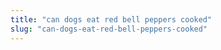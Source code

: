 ```yaml
---
title: "can dogs eat red bell peppers cooked"
slug: "can-dogs-eat-red-bell-peppers-cooked"
---
```


